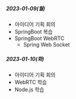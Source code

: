 ##### 2023-01-09(월)

- 아이디어 기획 회의
- SpringBoot 복습
- SpringBoot WebRTC
  - Spring Web Socket

##### 2023-01-10(화)

- 아이디어 기획 회의
- WebRTC 학습
- Node.js 학습
